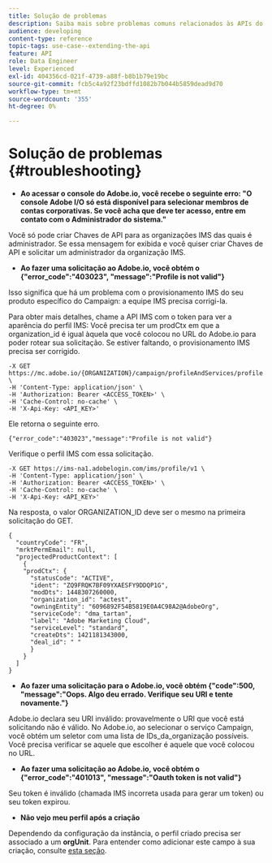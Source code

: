 ```yaml
---
title: Solução de problemas
description: Saiba mais sobre problemas comuns relacionados às APIs do Campaign Standard.
audience: developing
content-type: reference
topic-tags: use-case--extending-the-api
feature: API
role: Data Engineer
level: Experienced
exl-id: 404356cd-021f-4739-a88f-b8b1b79e19bc
source-git-commit: fcb5c4a92f23bdffd1082b7b044b5859dead9d70
workflow-type: tm+mt
source-wordcount: '355'
ht-degree: 0%

---
```


# Solução de problemas {#troubleshooting}

* **Ao acessar o console do Adobe.io, você recebe o seguinte erro: &quot;O console Adobe I/O só está disponível para selecionar membros de contas corporativas. Se você acha que deve ter acesso, entre em contato com o Administrador do sistema.&quot;**

Você só pode criar Chaves de API para as organizações IMS das quais é administrador. Se essa mensagem for exibida e você quiser criar Chaves de API e solicitar um administrador da organização IMS.

* **Ao fazer uma solicitação ao Adobe.io, você obtém o {&quot;error_code&quot;:&quot;403023&quot;, &quot;message&quot;:&quot;Profile is not valid&quot;}**

Isso significa que há um problema com o provisionamento IMS do seu produto específico do Campaign: a equipe IMS precisa corrigi-la.

Para obter mais detalhes, chame a API IMS com o token para ver a aparência do perfil IMS: Você precisa ter um prodCtx em que a organization_id é igual àquela que você colocou no URL do Adobe.io para poder rotear sua solicitação.
Se estiver faltando, o provisionamento IMS precisa ser corrigido.

```
-X GET https://mc.adobe.io/{ORGANIZATION}/campaign/profileAndServices/profile \
-H 'Content-Type: application/json' \
-H 'Authorization: Bearer <ACCESS_TOKEN>' \
-H 'Cache-Control: no-cache' \
-H 'X-Api-Key: <API_KEY>'
```

Ele retorna o seguinte erro.

```
{"error_code":"403023","message":"Profile is not valid"}
```

Verifique o perfil IMS com essa solicitação.

```
-X GET https://ims-na1.adobelogin.com/ims/profile/v1 \
-H 'Content-Type: application/json' \
-H 'Authorization: Bearer <ACCESS_TOKEN>' \
-H 'Cache-Control: no-cache' \
-H 'X-Api-Key: <API_KEY>'
```

Na resposta, o valor ORGANIZATION_ID deve ser o mesmo na primeira solicitação do GET.

```
{
  "countryCode": "FR",
  "mrktPermEmail": null,
  "projectedProductContext": [
    {
    "prodCtx": {
      "statusCode": "ACTIVE",
      "ident": "ZQ9FRQK7BF09YXAESFY9DDQP1G",
      "modDts": 1448307260000,
      "organization_id": "actest",
      "owningEntity": "6096892F54B5819E0A4C98A2@AdobeOrg",
      "serviceCode": "dma_tartan",
      "label": "Adobe Marketing Cloud",
      "serviceLevel": "standard",
      "createDts": 1421181343000,
      "deal_id": " "
      }
    }
  ]
}
```

* **Ao fazer uma solicitação para o Adobe.io, você obtém {&quot;code&quot;:500, &quot;message&quot;:&quot;Oops. Algo deu errado. Verifique seu URI e tente novamente.&quot;}**

Adobe.io declara seu URI inválido: provavelmente o URI que você está solicitando não é válido. No Adobe.io, ao selecionar o serviço Campaign, você obtém um seletor com uma lista de IDs_da_organização possíveis. Você precisa verificar se aquele que escolher é aquele que você colocou no URL.

* **Ao fazer uma solicitação ao Adobe.io, você obtém o {&quot;error_code&quot;:&quot;401013&quot;, &quot;message&quot;:&quot;Oauth token is not valid&quot;}**

Seu token é inválido (chamada IMS incorreta usada para gerar um token) ou seu token expirou.

* **Não vejo meu perfil após a criação**

Dependendo da configuração da instância, o perfil criado precisa ser associado a um **orgUnit**. Para entender como adicionar este campo à sua criação, consulte [esta seção](../../api/using/creating-profiles.md).

<!-- * (error duplicate key : quand tu crées un profile qui existe déjà , il faut faire un patch pour updater le profile plutôt qu’un POST)

With Curl
List all profiles

Create a profile

Update the mobilePhone attribute of a profile

API Calls on Service

GET the list of services

-->

<!--

How to find and use a filter?
Error codes:

* PAtch sur Age = message d'erreur :
500
Cannot update the 'age' property that is read-only
'age' property is not valid for the 'profile' resource.
-->

<!--
How to filter a list of subscribed profiles with available profile filters ? by date (by les filtres dispo sur la ressource) ?

Pattern classique :

recupérer la liste des subscriptions filtrées d'un profile
1) get sur profile
2) recup PKey
3) get sur PKey
4) get sur href des subscriptions

Comment savoir quel filtre appliquer ?

1) get sur metadata de profile
2) retourne description de la collection subscription
3) get sur la valeur du champ resTarget
4) get sur le href dans filters
5) retourne les filtres applicables sur l'url des data.

-->
